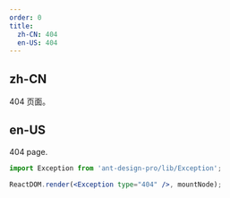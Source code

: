 ```yaml
---
order: 0
title:
  zh-CN: 404
  en-US: 404
---
```


## zh-CN

404 页面。

## en-US

404 page.

```jsx
import Exception from 'ant-design-pro/lib/Exception';

ReactDOM.render(<Exception type="404" />, mountNode);
```
